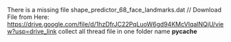 There is a missing file shape_predictor_68_face_landmarks.dat  // Download File from Here: https://drive.google.com/file/d/1hzDfrJC22PqLuoW6gd94KMcVIqalNQjU/view?usp=drive_link
collect all thread file in one folder name __pycache__
